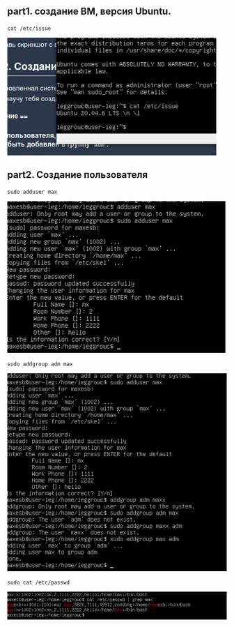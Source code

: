 ## part1. создание ВМ, версия Ubuntu.

```
cat /etc/issue
```

![img1](img/part1.1.png)

## part2. Создание пользователя

```
sudo adduser max
```

![img1](img/part2.1.png)
```
sudo addgroup adm max
```

![img1](img/part2.2.png)
```
sudo cat /etc/passwd
```
![img1](img/part2.3.png)
